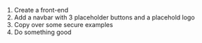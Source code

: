 1. Create a front-end
2. Add a navbar with 3 placeholder buttons and a placehold logo 
3. Copy over some secure examples
4. Do something good